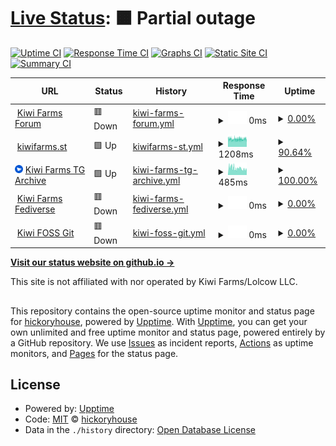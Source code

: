 # [Live Status](https://hickoryhouse.github.io/kf): <!--live status--> **🟧 Partial outage**

[![Uptime CI](https://github.com/hickoryhouse/kf/workflows/Uptime%20CI/badge.svg)](https://github.com/hickoryhouse/kf/actions?query=workflow%3A%22Uptime+CI%22)
[![Response Time CI](https://github.com/hickoryhouse/kf/workflows/Response%20Time%20CI/badge.svg)](https://github.com/hickoryhouse/kf/actions?query=workflow%3A%22Response+Time+CI%22)
[![Graphs CI](https://github.com/hickoryhouse/kf/workflows/Graphs%20CI/badge.svg)](https://github.com/hickoryhouse/kf/actions?query=workflow%3A%22Graphs+CI%22)
[![Static Site CI](https://github.com/hickoryhouse/kf/workflows/Static%20Site%20CI/badge.svg)](https://github.com/hickoryhouse/kf/actions?query=workflow%3A%22Static+Site+CI%22)
[![Summary CI](https://github.com/hickoryhouse/kf/workflows/Summary%20CI/badge.svg)](https://github.com/hickoryhouse/kf/actions?query=workflow%3A%22Summary+CI%22)

<!--start: status pages-->
<!-- This summary is generated by Upptime (https://github.com/upptime/upptime) -->
<!-- Do not edit this manually, your changes will be overwritten -->
<!-- prettier-ignore -->
| URL | Status | History | Response Time | Uptime |
| --- | ------ | ------- | ------------- | ------ |
| <img alt="" src="https://raw.githubusercontent.com/hickoryhouse/kf/master/assets/favicon.ico" height="13"> [Kiwi Farms Forum](https://kiwifarms.net) | 🟥 Down | [kiwi-farms-forum.yml](https://github.com/hickoryhouse/kf/commits/HEAD/history/kiwi-farms-forum.yml) | <details><summary><img alt="Response time graph" src="./graphs/kiwi-farms-forum/response-time-week.png" height="20"> 0ms</summary><br><a href="https://hickoryhouse.github.io/kf/history/kiwi-farms-forum"><img alt="Response time 2062" src="https://img.shields.io/endpoint?url=https%3A%2F%2Fraw.githubusercontent.com%2Fhickoryhouse%2Fkf%2FHEAD%2Fapi%2Fkiwi-farms-forum%2Fresponse-time.json"></a><br><a href="https://hickoryhouse.github.io/kf/history/kiwi-farms-forum"><img alt="24-hour response time 0" src="https://img.shields.io/endpoint?url=https%3A%2F%2Fraw.githubusercontent.com%2Fhickoryhouse%2Fkf%2FHEAD%2Fapi%2Fkiwi-farms-forum%2Fresponse-time-day.json"></a><br><a href="https://hickoryhouse.github.io/kf/history/kiwi-farms-forum"><img alt="7-day response time 0" src="https://img.shields.io/endpoint?url=https%3A%2F%2Fraw.githubusercontent.com%2Fhickoryhouse%2Fkf%2FHEAD%2Fapi%2Fkiwi-farms-forum%2Fresponse-time-week.json"></a><br><a href="https://hickoryhouse.github.io/kf/history/kiwi-farms-forum"><img alt="30-day response time 0" src="https://img.shields.io/endpoint?url=https%3A%2F%2Fraw.githubusercontent.com%2Fhickoryhouse%2Fkf%2FHEAD%2Fapi%2Fkiwi-farms-forum%2Fresponse-time-month.json"></a><br><a href="https://hickoryhouse.github.io/kf/history/kiwi-farms-forum"><img alt="1-year response time 2062" src="https://img.shields.io/endpoint?url=https%3A%2F%2Fraw.githubusercontent.com%2Fhickoryhouse%2Fkf%2FHEAD%2Fapi%2Fkiwi-farms-forum%2Fresponse-time-year.json"></a></details> | <details><summary><a href="https://hickoryhouse.github.io/kf/history/kiwi-farms-forum">0.00%</a></summary><a href="https://hickoryhouse.github.io/kf/history/kiwi-farms-forum"><img alt="All-time uptime 58.71%" src="https://img.shields.io/endpoint?url=https%3A%2F%2Fraw.githubusercontent.com%2Fhickoryhouse%2Fkf%2FHEAD%2Fapi%2Fkiwi-farms-forum%2Fuptime.json"></a><br><a href="https://hickoryhouse.github.io/kf/history/kiwi-farms-forum"><img alt="24-hour uptime 0.00%" src="https://img.shields.io/endpoint?url=https%3A%2F%2Fraw.githubusercontent.com%2Fhickoryhouse%2Fkf%2FHEAD%2Fapi%2Fkiwi-farms-forum%2Fuptime-day.json"></a><br><a href="https://hickoryhouse.github.io/kf/history/kiwi-farms-forum"><img alt="7-day uptime 0.00%" src="https://img.shields.io/endpoint?url=https%3A%2F%2Fraw.githubusercontent.com%2Fhickoryhouse%2Fkf%2FHEAD%2Fapi%2Fkiwi-farms-forum%2Fuptime-week.json"></a><br><a href="https://hickoryhouse.github.io/kf/history/kiwi-farms-forum"><img alt="30-day uptime 0.00%" src="https://img.shields.io/endpoint?url=https%3A%2F%2Fraw.githubusercontent.com%2Fhickoryhouse%2Fkf%2FHEAD%2Fapi%2Fkiwi-farms-forum%2Fuptime-month.json"></a><br><a href="https://hickoryhouse.github.io/kf/history/kiwi-farms-forum"><img alt="1-year uptime 58.71%" src="https://img.shields.io/endpoint?url=https%3A%2F%2Fraw.githubusercontent.com%2Fhickoryhouse%2Fkf%2FHEAD%2Fapi%2Fkiwi-farms-forum%2Fuptime-year.json"></a></details>
| <img alt="" src="https://raw.githubusercontent.com/hickoryhouse/kf/master/assets/favicon.ico" height="13"> [kiwifarms.st](https://kiwifarms.st) | 🟩 Up | [kiwifarms-st.yml](https://github.com/hickoryhouse/kf/commits/HEAD/history/kiwifarms-st.yml) | <details><summary><img alt="Response time graph" src="./graphs/kiwifarms-st/response-time-week.png" height="20"> 1208ms</summary><br><a href="https://hickoryhouse.github.io/kf/history/kiwifarms-st"><img alt="Response time 1208" src="https://img.shields.io/endpoint?url=https%3A%2F%2Fraw.githubusercontent.com%2Fhickoryhouse%2Fkf%2FHEAD%2Fapi%2Fkiwifarms-st%2Fresponse-time.json"></a><br><a href="https://hickoryhouse.github.io/kf/history/kiwifarms-st"><img alt="24-hour response time 1203" src="https://img.shields.io/endpoint?url=https%3A%2F%2Fraw.githubusercontent.com%2Fhickoryhouse%2Fkf%2FHEAD%2Fapi%2Fkiwifarms-st%2Fresponse-time-day.json"></a><br><a href="https://hickoryhouse.github.io/kf/history/kiwifarms-st"><img alt="7-day response time 1208" src="https://img.shields.io/endpoint?url=https%3A%2F%2Fraw.githubusercontent.com%2Fhickoryhouse%2Fkf%2FHEAD%2Fapi%2Fkiwifarms-st%2Fresponse-time-week.json"></a><br><a href="https://hickoryhouse.github.io/kf/history/kiwifarms-st"><img alt="30-day response time 1208" src="https://img.shields.io/endpoint?url=https%3A%2F%2Fraw.githubusercontent.com%2Fhickoryhouse%2Fkf%2FHEAD%2Fapi%2Fkiwifarms-st%2Fresponse-time-month.json"></a><br><a href="https://hickoryhouse.github.io/kf/history/kiwifarms-st"><img alt="1-year response time 1208" src="https://img.shields.io/endpoint?url=https%3A%2F%2Fraw.githubusercontent.com%2Fhickoryhouse%2Fkf%2FHEAD%2Fapi%2Fkiwifarms-st%2Fresponse-time-year.json"></a></details> | <details><summary><a href="https://hickoryhouse.github.io/kf/history/kiwifarms-st">90.64%</a></summary><a href="https://hickoryhouse.github.io/kf/history/kiwifarms-st"><img alt="All-time uptime 90.64%" src="https://img.shields.io/endpoint?url=https%3A%2F%2Fraw.githubusercontent.com%2Fhickoryhouse%2Fkf%2FHEAD%2Fapi%2Fkiwifarms-st%2Fuptime.json"></a><br><a href="https://hickoryhouse.github.io/kf/history/kiwifarms-st"><img alt="24-hour uptime 89.88%" src="https://img.shields.io/endpoint?url=https%3A%2F%2Fraw.githubusercontent.com%2Fhickoryhouse%2Fkf%2FHEAD%2Fapi%2Fkiwifarms-st%2Fuptime-day.json"></a><br><a href="https://hickoryhouse.github.io/kf/history/kiwifarms-st"><img alt="7-day uptime 90.64%" src="https://img.shields.io/endpoint?url=https%3A%2F%2Fraw.githubusercontent.com%2Fhickoryhouse%2Fkf%2FHEAD%2Fapi%2Fkiwifarms-st%2Fuptime-week.json"></a><br><a href="https://hickoryhouse.github.io/kf/history/kiwifarms-st"><img alt="30-day uptime 90.64%" src="https://img.shields.io/endpoint?url=https%3A%2F%2Fraw.githubusercontent.com%2Fhickoryhouse%2Fkf%2FHEAD%2Fapi%2Fkiwifarms-st%2Fuptime-month.json"></a><br><a href="https://hickoryhouse.github.io/kf/history/kiwifarms-st"><img alt="1-year uptime 90.64%" src="https://img.shields.io/endpoint?url=https%3A%2F%2Fraw.githubusercontent.com%2Fhickoryhouse%2Fkf%2FHEAD%2Fapi%2Fkiwifarms-st%2Fuptime-year.json"></a></details>
| <img alt="" src="https://raw.githubusercontent.com/hickoryhouse/kf/master/assets/tg-favicon.png" height="13"> [Kiwi Farms TG Archive](https://tg.josh.rs/) | 🟩 Up | [kiwi-farms-tg-archive.yml](https://github.com/hickoryhouse/kf/commits/HEAD/history/kiwi-farms-tg-archive.yml) | <details><summary><img alt="Response time graph" src="./graphs/kiwi-farms-tg-archive/response-time-week.png" height="20"> 485ms</summary><br><a href="https://hickoryhouse.github.io/kf/history/kiwi-farms-tg-archive"><img alt="Response time 424" src="https://img.shields.io/endpoint?url=https%3A%2F%2Fraw.githubusercontent.com%2Fhickoryhouse%2Fkf%2FHEAD%2Fapi%2Fkiwi-farms-tg-archive%2Fresponse-time.json"></a><br><a href="https://hickoryhouse.github.io/kf/history/kiwi-farms-tg-archive"><img alt="24-hour response time 358" src="https://img.shields.io/endpoint?url=https%3A%2F%2Fraw.githubusercontent.com%2Fhickoryhouse%2Fkf%2FHEAD%2Fapi%2Fkiwi-farms-tg-archive%2Fresponse-time-day.json"></a><br><a href="https://hickoryhouse.github.io/kf/history/kiwi-farms-tg-archive"><img alt="7-day response time 485" src="https://img.shields.io/endpoint?url=https%3A%2F%2Fraw.githubusercontent.com%2Fhickoryhouse%2Fkf%2FHEAD%2Fapi%2Fkiwi-farms-tg-archive%2Fresponse-time-week.json"></a><br><a href="https://hickoryhouse.github.io/kf/history/kiwi-farms-tg-archive"><img alt="30-day response time 433" src="https://img.shields.io/endpoint?url=https%3A%2F%2Fraw.githubusercontent.com%2Fhickoryhouse%2Fkf%2FHEAD%2Fapi%2Fkiwi-farms-tg-archive%2Fresponse-time-month.json"></a><br><a href="https://hickoryhouse.github.io/kf/history/kiwi-farms-tg-archive"><img alt="1-year response time 424" src="https://img.shields.io/endpoint?url=https%3A%2F%2Fraw.githubusercontent.com%2Fhickoryhouse%2Fkf%2FHEAD%2Fapi%2Fkiwi-farms-tg-archive%2Fresponse-time-year.json"></a></details> | <details><summary><a href="https://hickoryhouse.github.io/kf/history/kiwi-farms-tg-archive">100.00%</a></summary><a href="https://hickoryhouse.github.io/kf/history/kiwi-farms-tg-archive"><img alt="All-time uptime 99.68%" src="https://img.shields.io/endpoint?url=https%3A%2F%2Fraw.githubusercontent.com%2Fhickoryhouse%2Fkf%2FHEAD%2Fapi%2Fkiwi-farms-tg-archive%2Fuptime.json"></a><br><a href="https://hickoryhouse.github.io/kf/history/kiwi-farms-tg-archive"><img alt="24-hour uptime 100.00%" src="https://img.shields.io/endpoint?url=https%3A%2F%2Fraw.githubusercontent.com%2Fhickoryhouse%2Fkf%2FHEAD%2Fapi%2Fkiwi-farms-tg-archive%2Fuptime-day.json"></a><br><a href="https://hickoryhouse.github.io/kf/history/kiwi-farms-tg-archive"><img alt="7-day uptime 100.00%" src="https://img.shields.io/endpoint?url=https%3A%2F%2Fraw.githubusercontent.com%2Fhickoryhouse%2Fkf%2FHEAD%2Fapi%2Fkiwi-farms-tg-archive%2Fuptime-week.json"></a><br><a href="https://hickoryhouse.github.io/kf/history/kiwi-farms-tg-archive"><img alt="30-day uptime 99.62%" src="https://img.shields.io/endpoint?url=https%3A%2F%2Fraw.githubusercontent.com%2Fhickoryhouse%2Fkf%2FHEAD%2Fapi%2Fkiwi-farms-tg-archive%2Fuptime-month.json"></a><br><a href="https://hickoryhouse.github.io/kf/history/kiwi-farms-tg-archive"><img alt="1-year uptime 99.68%" src="https://img.shields.io/endpoint?url=https%3A%2F%2Fraw.githubusercontent.com%2Fhickoryhouse%2Fkf%2FHEAD%2Fapi%2Fkiwi-farms-tg-archive%2Fuptime-year.json"></a></details>
| <img alt="" src="https://icons.duckduckgo.com/ip3/kiwifarms.cc.ico" height="13"> [Kiwi Farms Fediverse](https://kiwifarms.cc) | 🟥 Down | [kiwi-farms-fediverse.yml](https://github.com/hickoryhouse/kf/commits/HEAD/history/kiwi-farms-fediverse.yml) | <details><summary><img alt="Response time graph" src="./graphs/kiwi-farms-fediverse/response-time-week.png" height="20"> 0ms</summary><br><a href="https://hickoryhouse.github.io/kf/history/kiwi-farms-fediverse"><img alt="Response time 2213" src="https://img.shields.io/endpoint?url=https%3A%2F%2Fraw.githubusercontent.com%2Fhickoryhouse%2Fkf%2FHEAD%2Fapi%2Fkiwi-farms-fediverse%2Fresponse-time.json"></a><br><a href="https://hickoryhouse.github.io/kf/history/kiwi-farms-fediverse"><img alt="24-hour response time 0" src="https://img.shields.io/endpoint?url=https%3A%2F%2Fraw.githubusercontent.com%2Fhickoryhouse%2Fkf%2FHEAD%2Fapi%2Fkiwi-farms-fediverse%2Fresponse-time-day.json"></a><br><a href="https://hickoryhouse.github.io/kf/history/kiwi-farms-fediverse"><img alt="7-day response time 0" src="https://img.shields.io/endpoint?url=https%3A%2F%2Fraw.githubusercontent.com%2Fhickoryhouse%2Fkf%2FHEAD%2Fapi%2Fkiwi-farms-fediverse%2Fresponse-time-week.json"></a><br><a href="https://hickoryhouse.github.io/kf/history/kiwi-farms-fediverse"><img alt="30-day response time 0" src="https://img.shields.io/endpoint?url=https%3A%2F%2Fraw.githubusercontent.com%2Fhickoryhouse%2Fkf%2FHEAD%2Fapi%2Fkiwi-farms-fediverse%2Fresponse-time-month.json"></a><br><a href="https://hickoryhouse.github.io/kf/history/kiwi-farms-fediverse"><img alt="1-year response time 2213" src="https://img.shields.io/endpoint?url=https%3A%2F%2Fraw.githubusercontent.com%2Fhickoryhouse%2Fkf%2FHEAD%2Fapi%2Fkiwi-farms-fediverse%2Fresponse-time-year.json"></a></details> | <details><summary><a href="https://hickoryhouse.github.io/kf/history/kiwi-farms-fediverse">0.00%</a></summary><a href="https://hickoryhouse.github.io/kf/history/kiwi-farms-fediverse"><img alt="All-time uptime 8.64%" src="https://img.shields.io/endpoint?url=https%3A%2F%2Fraw.githubusercontent.com%2Fhickoryhouse%2Fkf%2FHEAD%2Fapi%2Fkiwi-farms-fediverse%2Fuptime.json"></a><br><a href="https://hickoryhouse.github.io/kf/history/kiwi-farms-fediverse"><img alt="24-hour uptime 0.00%" src="https://img.shields.io/endpoint?url=https%3A%2F%2Fraw.githubusercontent.com%2Fhickoryhouse%2Fkf%2FHEAD%2Fapi%2Fkiwi-farms-fediverse%2Fuptime-day.json"></a><br><a href="https://hickoryhouse.github.io/kf/history/kiwi-farms-fediverse"><img alt="7-day uptime 0.00%" src="https://img.shields.io/endpoint?url=https%3A%2F%2Fraw.githubusercontent.com%2Fhickoryhouse%2Fkf%2FHEAD%2Fapi%2Fkiwi-farms-fediverse%2Fuptime-week.json"></a><br><a href="https://hickoryhouse.github.io/kf/history/kiwi-farms-fediverse"><img alt="30-day uptime 0.00%" src="https://img.shields.io/endpoint?url=https%3A%2F%2Fraw.githubusercontent.com%2Fhickoryhouse%2Fkf%2FHEAD%2Fapi%2Fkiwi-farms-fediverse%2Fuptime-month.json"></a><br><a href="https://hickoryhouse.github.io/kf/history/kiwi-farms-fediverse"><img alt="1-year uptime 8.64%" src="https://img.shields.io/endpoint?url=https%3A%2F%2Fraw.githubusercontent.com%2Fhickoryhouse%2Fkf%2FHEAD%2Fapi%2Fkiwi-farms-fediverse%2Fuptime-year.json"></a></details>
| <img alt="" src="https://icons.duckduckgo.com/ip3/git.kiwifarms.net.ico" height="13"> [Kiwi FOSS Git](https://git.kiwifarms.net) | 🟥 Down | [kiwi-foss-git.yml](https://github.com/hickoryhouse/kf/commits/HEAD/history/kiwi-foss-git.yml) | <details><summary><img alt="Response time graph" src="./graphs/kiwi-foss-git/response-time-week.png" height="20"> 0ms</summary><br><a href="https://hickoryhouse.github.io/kf/history/kiwi-foss-git"><img alt="Response time 503" src="https://img.shields.io/endpoint?url=https%3A%2F%2Fraw.githubusercontent.com%2Fhickoryhouse%2Fkf%2FHEAD%2Fapi%2Fkiwi-foss-git%2Fresponse-time.json"></a><br><a href="https://hickoryhouse.github.io/kf/history/kiwi-foss-git"><img alt="24-hour response time 0" src="https://img.shields.io/endpoint?url=https%3A%2F%2Fraw.githubusercontent.com%2Fhickoryhouse%2Fkf%2FHEAD%2Fapi%2Fkiwi-foss-git%2Fresponse-time-day.json"></a><br><a href="https://hickoryhouse.github.io/kf/history/kiwi-foss-git"><img alt="7-day response time 0" src="https://img.shields.io/endpoint?url=https%3A%2F%2Fraw.githubusercontent.com%2Fhickoryhouse%2Fkf%2FHEAD%2Fapi%2Fkiwi-foss-git%2Fresponse-time-week.json"></a><br><a href="https://hickoryhouse.github.io/kf/history/kiwi-foss-git"><img alt="30-day response time 0" src="https://img.shields.io/endpoint?url=https%3A%2F%2Fraw.githubusercontent.com%2Fhickoryhouse%2Fkf%2FHEAD%2Fapi%2Fkiwi-foss-git%2Fresponse-time-month.json"></a><br><a href="https://hickoryhouse.github.io/kf/history/kiwi-foss-git"><img alt="1-year response time 503" src="https://img.shields.io/endpoint?url=https%3A%2F%2Fraw.githubusercontent.com%2Fhickoryhouse%2Fkf%2FHEAD%2Fapi%2Fkiwi-foss-git%2Fresponse-time-year.json"></a></details> | <details><summary><a href="https://hickoryhouse.github.io/kf/history/kiwi-foss-git">0.00%</a></summary><a href="https://hickoryhouse.github.io/kf/history/kiwi-foss-git"><img alt="All-time uptime 7.53%" src="https://img.shields.io/endpoint?url=https%3A%2F%2Fraw.githubusercontent.com%2Fhickoryhouse%2Fkf%2FHEAD%2Fapi%2Fkiwi-foss-git%2Fuptime.json"></a><br><a href="https://hickoryhouse.github.io/kf/history/kiwi-foss-git"><img alt="24-hour uptime 0.00%" src="https://img.shields.io/endpoint?url=https%3A%2F%2Fraw.githubusercontent.com%2Fhickoryhouse%2Fkf%2FHEAD%2Fapi%2Fkiwi-foss-git%2Fuptime-day.json"></a><br><a href="https://hickoryhouse.github.io/kf/history/kiwi-foss-git"><img alt="7-day uptime 0.00%" src="https://img.shields.io/endpoint?url=https%3A%2F%2Fraw.githubusercontent.com%2Fhickoryhouse%2Fkf%2FHEAD%2Fapi%2Fkiwi-foss-git%2Fuptime-week.json"></a><br><a href="https://hickoryhouse.github.io/kf/history/kiwi-foss-git"><img alt="30-day uptime 0.00%" src="https://img.shields.io/endpoint?url=https%3A%2F%2Fraw.githubusercontent.com%2Fhickoryhouse%2Fkf%2FHEAD%2Fapi%2Fkiwi-foss-git%2Fuptime-month.json"></a><br><a href="https://hickoryhouse.github.io/kf/history/kiwi-foss-git"><img alt="1-year uptime 7.53%" src="https://img.shields.io/endpoint?url=https%3A%2F%2Fraw.githubusercontent.com%2Fhickoryhouse%2Fkf%2FHEAD%2Fapi%2Fkiwi-foss-git%2Fuptime-year.json"></a></details>

<!--end: status pages-->

[**Visit our status website on github.io →**](https://hickoryhouse.github.io/kf/)

This site is not affiliated with nor operated by Kiwi Farms/Lolcow LLC.

##

This repository contains the open-source uptime monitor and status page for [hickoryhouse](https://hickoryhouse.github.io/kf), powered by [Upptime](https://github.com/upptime/upptime). With [Upptime](https://upptime.js.org), you can get your own unlimited and free uptime monitor and status page, powered entirely by a GitHub repository. We use [Issues](https://github.com/hickoryhouse/kf/issues) as incident reports, [Actions](https://github.com/hickoryhouse/kf/actions) as uptime monitors, and [Pages](https://hickoryhouse.github.io/kf) for the status page.

## License

- Powered by: [Upptime](https://github.com/upptime/upptime)
- Code: [MIT](./LICENSE) © [hickoryhouse](https://hickoryhouse.github.io/kf)
- Data in the `./history` directory: [Open Database License](https://opendatacommons.org/licenses/odbl/1-0/)
